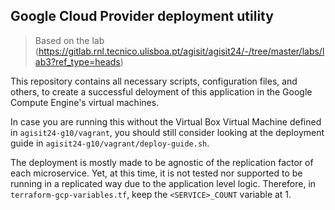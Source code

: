## Google Cloud Provider deployment utility
> Based on the lab (https://gitlab.rnl.tecnico.ulisboa.pt/agisit/agisit24/-/tree/master/labs/lab3?ref_type=heads)

This repository contains all necessary scripts, configuration files, and others, to create a successful deloyment of this application in the Google Compute Engine's virtual machines.

In case you are running this without the Virtual Box Virtual Machine defined in `agisit24-g10/vagrant`, you should still consider looking at the deployment guide in `agisit24-g10/vagrant/deploy-guide.sh`.

The deployment is mostly made to be agnostic of the replication factor of each microservice. Yet, at this time, it is not tested nor supported to be running in a replicated way due to the application level logic. Therefore, in `terraform-gcp-variables.tf`, keep the `<SERVICE>_COUNT` variable at 1.